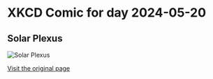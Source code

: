
# XKCD Comic for day 2024-05-20

## Solar Plexus

![Solar Plexus](https://imgs.xkcd.com/comics/solar_plexus.jpg "It hurts to be hit there, you know")

[Visit the original page](https://xkcd.com/64/)
